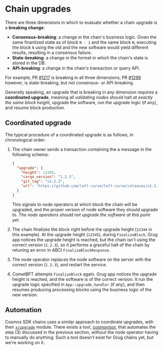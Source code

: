 # Chain upgrades

There are three dimensions in which to evaluate whether a chain upgrade is a **breaking change**:

- **Consensus-breaking**: a change in the chain's business logic. Given the same finanlized state as of block `N - 1` and the same block `N`, executing the block `N` using the old and the new software would yield different results, resulting in a consensus failure.
- **State-breaking**: a change in the format in which the chain's state is stored in the DB.
- **API-breaking**: a change in the chain's transaction or query API.

For example, PR [#1217](https://github.com/left-curve/left-curve/pull/1217) is breaking in all three dimensions; PR [#1299](https://github.com/left-curve/left-curve/pull/1299) however, is state-breaking, but not consensus- or API-breaking.

Generally speaking, an upgrade that is breaking in any dimension requires a **coordinated upgrade**, meaning all _validating nodes_ should halt _at exactly the same block height_, upgrade the software, run the upgrade logic (if any), and resume block production.

## Coordinated upgrade

The typical procedure of a coordinated upgrade is as follows, in chronological order:

1. The chain owner sends a transaction containing the a message in the following schema:

   ```json
   {
     "upgrade": {
       "height": 12345,
       "cargo_version": "1.2.3",
       "git_tag": "v1.2.3",
       "url": "https://github.com/left-curve/left-curve/releases/v1.2.3"
     }
   }
   ```

   This signals to node operators at which block the chain will be upgraded, and the proper version of node software they should upgrade to. _The node operators should not upgrade the software at this point yet._

2. The chain finalizes the block right before the upgrade height (`12344` in this example). At the upgrade height (`12345`), during `FinalizeBlock`, Grug app notices the upgrade height is reached, but the chain isn't using the correct version (`1.2.3`), so it performs a graceful halt of the chain by retuning an error in ABCI `FinalizeBlockResponse`.

3. The node operator replaces the node software on the server with the correct version (`1.2.3`), and restart the service.

4. CometBFT attempts `FinalizeBlock` again. Grug app notices the upgrade height is reached, and the software is of the correct version. It run the upgrade logic specified in `App::upgrade_handler` (if any), and then resumes producing processing blocks using the business logic of the new version.

## Automation

Cosmos SDK chains uses a similar approach to coordinate upgrades, with their [`x/upgrade`](https://docs.cosmos.network/v0.53/build/modules/upgrade) module. There exists a tool, [cosmovisor](https://docs.cosmos.network/main/build/tooling/cosmovisor), that automates the step (3) discussed in the previous section, without the node operator having to manually do anything. Such a tool doesn't exist for Grug chains yet, but we're working on it.
